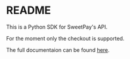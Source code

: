 # README #

This is a Python SDK for SweetPay's API.

For the moment only the checkout is supported.

The full documentaion can be found [here](https://developers.sweetpayments.com/docs/checkout/sdk).